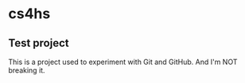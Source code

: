 # cs4hs

## Test project

This is a project used to experiment with Git and GitHub. And I'm NOT breaking it.
